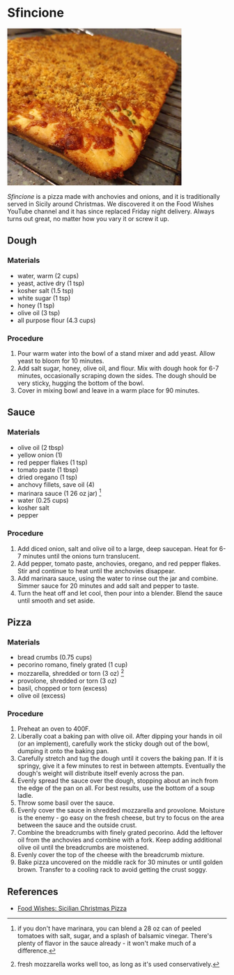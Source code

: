 # Sfincione

![](images/sfincione.jpg)

_Sfincione_ is a pizza made with anchovies and onions, and it is
traditionally served in Sicily around Christmas.  We discovered it on
the Food Wishes YouTube channel and it has since replaced Friday night
delivery.  Always turns out great, no matter how you vary it or screw
it up.

## Dough

### Materials

- water, warm  (2 cups)
- yeast, active dry (1 tsp)
- kosher salt (1.5 tsp)
- white sugar (1 tsp)
- honey (1 tsp)
- olive oil (3 tsp)
- all purpose flour (4.3 cups)

### Procedure

1. Pour warm water into the bowl of a stand mixer and add yeast.
   Allow yeast to bloom for 10 minutes.
2. Add salt sugar, honey, olive oil, and flour.  Mix with dough hook
   for 6-7 minutes, occasionally scraping down the sides.  The dough
   should be very sticky, hugging the bottom of the bowl.
3. Cover in mixing bowl and leave in a warm place for 90 minutes.

## Sauce

### Materials

- olive oil (2 tbsp)
- yellow onion (1)
- red pepper flakes (1 tsp)
- tomato paste (1 tbsp)
- dried oregano (1 tsp)
- anchovy fillets, save oil (4)
- marinara sauce (1 26 oz jar) [^1]
- water (0.25 cups)
- kosher salt
- pepper

[^1]: if you don't have marinara, you can blend a 28 oz can of peeled
    tomatoes with salt, sugar, and a splash of balsamic vinegar.
    There's plenty of flavor in the sauce already - it won't make much
    of a difference.

### Procedure

1. Add diced onion, salt and olive oil to a large, deep saucepan.
   Heat for 6-7 minutes until the onions turn translucent.
2. Add pepper, tomato paste, anchovies, oregano, and red pepper
   flakes.  Stir and continue to heat until the anchovies disappear.
3. Add marinara sauce, using the water to rinse out the jar and
   combine.  Simmer sauce for 20 minutes and add salt and pepper to
   taste.
4. Turn the heat off and let cool, then pour into a blender.  Blend
   the sauce until smooth and set aside.

## Pizza

### Materials

- bread crumbs (0.75 cups)
- pecorino romano, finely grated (1 cup)
- mozzarella, shredded or torn (3 oz) [^2]
- provolone, shredded or torn (3 oz)
- basil, chopped or torn (excess)
- olive oil (excess)

[^2]: fresh mozzarella works well too, as long as it's used
    conservatively.

### Procedure

1. Preheat an oven to 400F.
2. Liberally coat a baking pan with olive oil.  After dipping your
   hands in oil (or an implement), carefully work the sticky dough out
   of the bowl, dumping it onto the baking pan.
3. Carefully stretch and tug the dough until it covers the baking pan.
   If it is springy, give it a few minutes to rest in between
   attempts.  Eventually the dough's weight will distribute itself
   evenly across the pan.
4. Evenly spread the sauce over the dough, stopping about an inch from
   the edge of the pan on all.  For best results, use the bottom of a
   soup ladle.
5. Throw some basil over the sauce.
6. Evenly cover the sauce in shredded mozzarella and provolone.
   Moisture is the enemy - go easy on the fresh cheese, but try to
   focus on the area between the sauce and the outside crust.
7. Combine the breadcrumbs with finely grated pecorino.  Add the
   leftover oil from the anchovies and combine with a fork.  Keep
   adding additional olive oil until the breadcrumbs are moistened.
8. Evenly cover the top of the cheese with the breadcrumb mixture.
9. Bake pizza uncovered on the middle rack for 30 minutes or until
   golden brown.  Transfer to a cooling rack to avoid getting the
   crust soggy.

## References

- [Food Wishes: Sicilian Christmas Pizza]

[Food Wishes: Sicilian Christmas Pizza]:https://www.youtube.com/watch?v=kfzi5Jcse98
